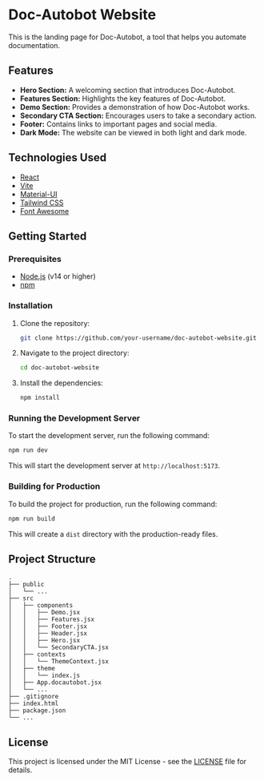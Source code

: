 # Doc-Autobot Website

This is the landing page for Doc-Autobot, a tool that helps you automate documentation.

## Features

*   **Hero Section:** A welcoming section that introduces Doc-Autobot.
*   **Features Section:** Highlights the key features of Doc-Autobot.
*   **Demo Section:** Provides a demonstration of how Doc-Autobot works.
*   **Secondary CTA Section:** Encourages users to take a secondary action.
*   **Footer:** Contains links to important pages and social media.
*   **Dark Mode:** The website can be viewed in both light and dark mode.

## Technologies Used

*   [React](https://reactjs.org/)
*   [Vite](https://vitejs.dev/)
*   [Material-UI](https://mui.com/)
*   [Tailwind CSS](https://tailwindcss.com/)
*   [Font Awesome](https://fontawesome.com/)

## Getting Started

### Prerequisites

*   [Node.js](https://nodejs.org/en/) (v14 or higher)
*   [npm](https://www.npmjs.com/)

### Installation

1.  Clone the repository:
    ```sh
    git clone https://github.com/your-username/doc-autobot-website.git
    ```
2.  Navigate to the project directory:
    ```sh
    cd doc-autobot-website
    ```
3.  Install the dependencies:
    ```sh
    npm install
    ```

### Running the Development Server

To start the development server, run the following command:

```sh
npm run dev
```

This will start the development server at `http://localhost:5173`.

### Building for Production

To build the project for production, run the following command:

```sh
npm run build
```

This will create a `dist` directory with the production-ready files.

## Project Structure

```
.
├── public
│   └── ...
├── src
│   ├── components
│   │   ├── Demo.jsx
│   │   ├── Features.jsx
│   │   ├── Footer.jsx
│   │   ├── Header.jsx
│   │   ├── Hero.jsx
│   │   └── SecondaryCTA.jsx
│   ├── contexts
│   │   └── ThemeContext.jsx
│   ├── theme
│   │   └── index.js
│   ├── App.docautobot.jsx
│   └── ...
├── .gitignore
├── index.html
├── package.json
└── ...
```

## License

This project is licensed under the MIT License - see the [LICENSE](LICENSE) file for details.
